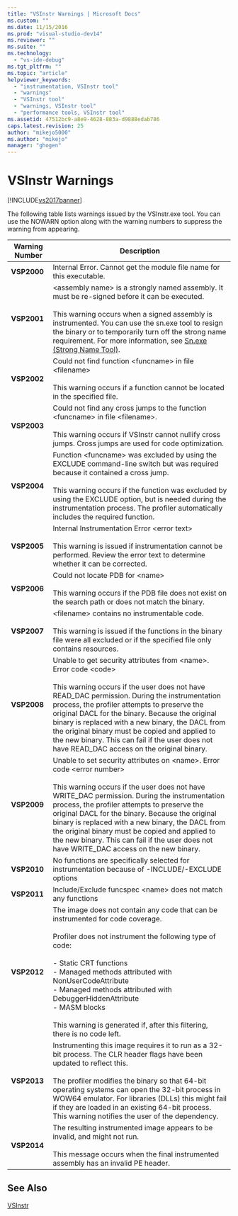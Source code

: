 ```yaml
---
title: "VSInstr Warnings | Microsoft Docs"
ms.custom: ""
ms.date: 11/15/2016
ms.prod: "visual-studio-dev14"
ms.reviewer: ""
ms.suite: ""
ms.technology: 
  - "vs-ide-debug"
ms.tgt_pltfrm: ""
ms.topic: "article"
helpviewer_keywords: 
  - "instrumentation, VSInstr tool"
  - "warnings"
  - "VSInstr tool"
  - "warnings, VSInstr tool"
  - "performance tools, VSInstr tool"
ms.assetid: 47512bc9-a8e9-4628-883a-d9888edab786
caps.latest.revision: 25
author: "mikejo5000"
ms.author: "mikejo"
manager: "ghogen"
---
```

# VSInstr Warnings
[!INCLUDE[vs2017banner](../includes/vs2017banner.md)]

The following table lists warnings issued by the VSInstr.exe tool. You can use the NOWARN option along with the warning numbers to suppress the warning from appearing.  
  
|Warning Number|Description|  
|--------------------|-----------------|  
|**VSP2000**|Internal Error. Cannot get the module file name for this executable.|  
|**VSP2001**|\<assembly name> is a strongly named assembly. It must be re-signed before it can be executed.<br /><br /> This warning occurs when a signed assembly is instrumented. You can use the sn.exe tool to resign the binary or to temporarily turn off the strong name requirement. For more information, see [Sn.exe (Strong Name Tool)](http://msdn.microsoft.com/library/c1d2b532-1b8e-4c7a-8ac5-53b801135ec6).|  
|**VSP2002**|Could not find function \<funcname> in file \<filename><br /><br /> This warning occurs if a function cannot be located in the specified file.|  
|**VSP2003**|Could not find any cross jumps to the function \<funcname> in file \<filename>.<br /><br /> This warning occurs if VSInstr cannot nullify cross jumps. Cross jumps are used for code optimization.|  
|**VSP2004**|Function \<funcname> was excluded by using the EXCLUDE command-line switch but was required because it contained a cross jump.<br /><br /> This warning occurs if the function was excluded by using the EXCLUDE option, but is needed during the instrumentation process. The profiler automatically includes the required function.|  
|**VSP2005**|Internal Instrumentation Error \<error text><br /><br /> This warning is issued if instrumentation cannot be performed. Review the error text to determine whether it can be corrected.|  
|**VSP2006**|Could not locate PDB for \<name><br /><br /> This warning occurs if the PDB file does not exist on the search path or does not match the binary.|  
|**VSP2007**|\<filename> contains no instrumentable code.<br /><br /> This warning is issued if the functions in the binary file were all excluded or if the specified file only contains resources.|  
|**VSP2008**|Unable to get security attributes from \<name>. Error code \<code><br /><br /> This warning occurs if the user does not have READ_DAC permission. During the instrumentation process, the profiler attempts to preserve the original DACL for the binary. Because the original binary is replaced with a new binary, the DACL from the original binary must be copied and applied to the new binary. This can fail if the user does not have READ_DAC access on the original binary.|  
|**VSP2009**|Unable to set security attributes on \<name>. Error code \<error number><br /><br /> This warning occurs if the user does not have WRITE_DAC permission. During the instrumentation process, the profiler attempts to preserve the original DACL for the binary. Because the original binary is replaced with a new binary, the DACL from the original binary must be copied and applied to the new binary. This can fail if the user does not have WRITE_DAC access on the new binary.|  
|**VSP2010**|No functions are specifically selected for instrumentation because of -INCLUDE/-EXCLUDE options|  
|**VSP2011**|Include/Exclude funcspec \<name> does not match any functions|  
|**VSP2012**|The image does not contain any code that can be instrumented for code coverage.<br /><br /> Profiler does not instrument the following type of code:<br /><br /> -   Static CRT functions<br />-   Managed methods attributed with NonUserCodeAttribute<br />-   Managed methods attributed with DebuggerHiddenAttribute<br />-   MASM blocks<br /><br /> This warning is generated if, after this filtering, there is no code left.|  
|**VSP2013**|Instrumenting this image requires it to run as a 32-bit process. The CLR header flags have been updated to reflect this.<br /><br /> The profiler modifies the binary so that 64-bit operating systems can open the 32-bit process in WOW64 emulator. For libraries (DLLs) this might fail if they are loaded in an existing 64-bit process. This warning notifies the user of the dependency.|  
|**VSP2014**|The resulting instrumented image appears to be invalid, and might not run.<br /><br /> This message occurs when the final instrumented assembly has an invalid PE header.|  
  
## See Also  
 [VSInstr](../profiling/vsinstr.md)



